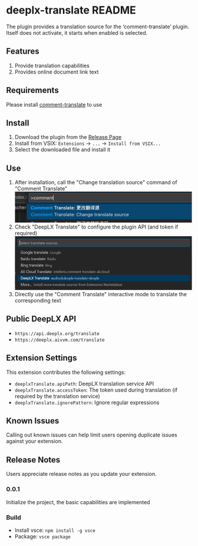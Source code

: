 # deeplx-translate README

The plugin provides a translation source for the ‘comment-translate’ plugin. Itself does not activate, it starts when enabled is selected.

## Features

1. Provide translation capabilities
2. Provides online document link text

## Requirements

Please install [comment-translate](https://github.com/intellism/vscode-comment-translate) to use

## Install
1. Download the plugin from the [Release Page](https://github.com/wzdnzd/deeplx-translate/releases)
2. Install from VSIX: `Extensions` -> `...` -> `Install from VSIX...`
3. Select the downloaded file and install it

## Use
1. After installation, call the "Change translation source" command of "Comment Translate"
    ![change](./image/change.png)
2. Check "DeepLX Translate" to configure the plugin API (and token if required)
    ![select](./image/select.png)
3. Directly use the "Comment Translate" interactive mode to translate the corresponding text

## Public DeepLX API
+ `https://api.deeplx.org/translate`
+ `https://deeplx.aivvm.com/translate`

## Extension Settings

This extension contributes the following settings:

* `deeplxTranslate.apiPath`: DeepLX translation service API
* `deeplxTranslate.accessToken`: The token used during translation (if required by the translation service)
* `deeplxTranslate.ignorePattern`: Ignore regular expressions

## Known Issues

Calling out known issues can help limit users opening duplicate issues against your extension.

## Release Notes

Users appreciate release notes as you update your extension.

### 0.0.1

Initialize the project, the basic capabilities are implemented


### Build
+ Install vsce: `npm install -g vsce`
+ Package: `vsce package`